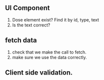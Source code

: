 

## UI Component
1. Dose element exist? Find it by id, type, text
2. Is the text correct?



## fetch data
1. check that we make the call to fetch.
2. make sure we use the data correctly.



## Client side validation.
